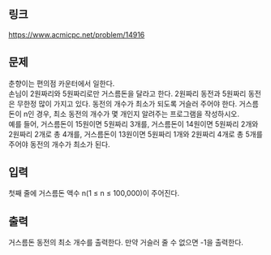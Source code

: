 ## 링크
https://www.acmicpc.net/problem/14916

## 문제
춘향이는 편의점 카운터에서 일한다.
<br>
손님이 2원짜리와 5원짜리로만 거스름돈을 달라고 한다. 2원짜리 동전과 5원짜리 동전은 무한정 많이 가지고 있다. 동전의 개수가 최소가 되도록 거슬러 주어야 한다. 거스름돈이 n인 경우, 최소 동전의 개수가 몇 개인지 알려주는 프로그램을 작성하시오.
<br>
예를 들어, 거스름돈이 15원이면 5원짜리 3개를, 거스름돈이 14원이면 5원짜리 2개와 2원짜리 2개로 총 4개를, 거스름돈이 13원이면 5원짜리 1개와 2원짜리 4개로 총 5개를 주어야 동전의 개수가 최소가 된다.

## 입력
첫째 줄에 거스름돈 액수 n(1 ≤ n ≤ 100,000)이 주어진다.


## 출력
거스름돈 동전의 최소 개수를 출력한다. 만약 거슬러 줄 수 없으면 -1을 출력한다.